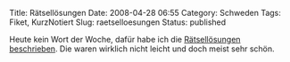Title: Rätsellösungen
Date: 2008-04-28 06:55
Category: Schweden
Tags: Fiket, KurzNotiert
Slug: raetselloesungen
Status: published

Heute kein Wort der Woche, dafür habe ich die [Rätsellösungen
beschrieben](http://www.fiket.de/2008/04/21/wort-der-woche-rebusrally/#more-1431).
Die waren wirklich nicht leicht und doch meist sehr schön.

